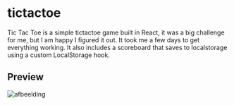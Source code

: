 # tictactoe
Tic Tac Toe is a simple tictactoe game built in React, it was a big challenge for me, but I am happy I figured it out. 
It took me a few days to get everything working. It also includes a scoreboard that saves to localstorage using a custom LocalStorage hook.

## Preview 
![afbeelding](https://user-images.githubusercontent.com/78146502/209433395-79fa107d-b193-4ee1-a190-6a1accf48aae.png)
